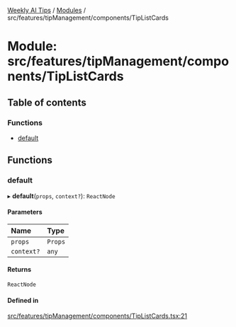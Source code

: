 [Weekly AI Tips](../README.md) / [Modules](../modules.md) / src/features/tipManagement/components/TipListCards

# Module: src/features/tipManagement/components/TipListCards

## Table of contents

### Functions

- [default](src_features_tipManagement_components_TipListCards.md#default)

## Functions

### default

▸ **default**(`props`, `context?`): `ReactNode`

#### Parameters

| Name | Type |
| :------ | :------ |
| `props` | `Props` |
| `context?` | `any` |

#### Returns

`ReactNode`

#### Defined in

[src/features/tipManagement/components/TipListCards.tsx:21](https://github.com/alexsoyes/weekly-ai-tips/blob/82d80f9c03fb9b1eb480331758fae01e00b39731/src/features/tipManagement/components/TipListCards.tsx#L21)
